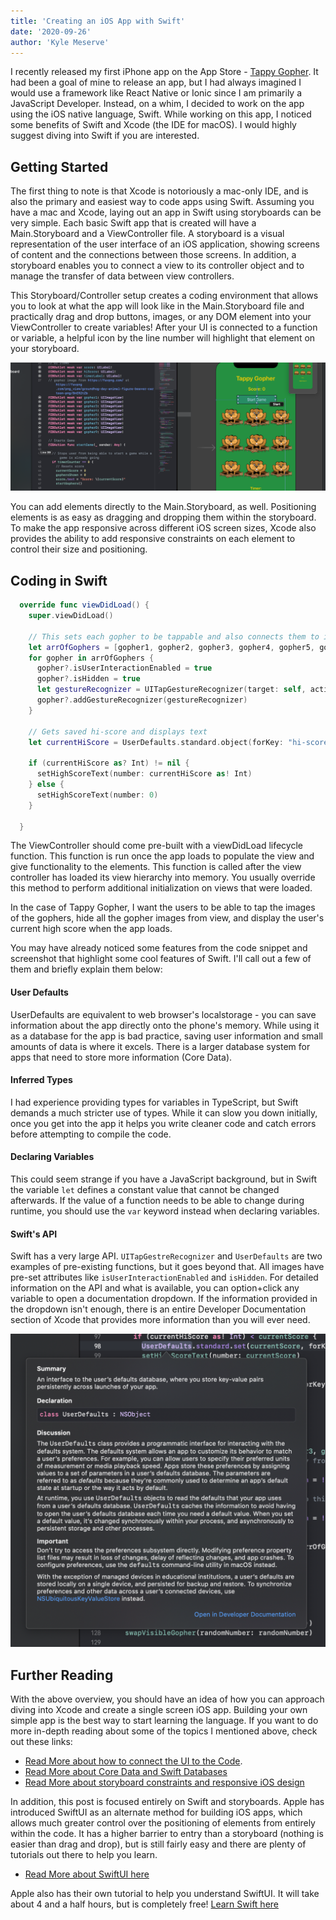 ```yaml
---
title: 'Creating an iOS App with Swift'
date: '2020-09-26'
author: 'Kyle Meserve'
---
```


I recently released my first iPhone app on the App Store - [Tappy Gopher](https://apps.apple.com/us/app/tappy-gopher/id1497439278). It had been a goal of mine to release an app, but I had always imagined I would use a framework like React Native or Ionic since I am primarily a JavaScript Developer. Instead, on a whim, I decided to work on the app using the iOS native language, Swift. While working on this app, I noticed some benefits of Swift and Xcode (the IDE for macOS). I would highly suggest diving into Swift if you are interested.

## Getting Started

The first thing to note is that Xcode is notoriously a mac-only IDE, and is also the primary and easiest way to code apps using Swift. Assuming you have a mac and Xcode, laying out an app in Swift using storyboards can be very simple. Each basic Swift app that is created will have a Main.Storyboard and a ViewController file. A storyboard is a visual representation of the user interface of an iOS application, showing screens of content and the connections between those screens. In addition, a storyboard enables you to connect a view to its controller object and to manage the transfer of data between view controllers.

This Storyboard/Controller setup creates a coding environment that allows you to look at what the app will look like in the Main.Storyboard file and practically drag and drop buttons, images, or any DOM element into your ViewController to create variables! After your UI is connected to a function or variable, a helpful icon by the line number will highlight that element on your storyboard.

![](./connecting-button-to-function-swift.png)

You can add elements directly to the Main.Storyboard, as well. Positioning elements is as easy as dragging and dropping them within the storyboard. To make the app responsive across different iOS screen sizes, Xcode also provides the ability to add responsive constraints on each element to control their size and positioning.

## Coding in Swift

```swift
  override func viewDidLoad() {
    super.viewDidLoad()

    // This sets each gopher to be tappable and also connects them to increment the score when tapped
    let arrOfGophers = [gopher1, gopher2, gopher3, gopher4, gopher5, gopher6, gopher7, gopher8, gopher9]
    for gopher in arrOfGophers {
      gopher?.isUserInteractionEnabled = true
      gopher?.isHidden = true
      let gestureRecognizer = UITapGestureRecognizer(target: self, action: #selector(scoreUp))
      gopher?.addGestureRecognizer(gestureRecognizer)
    }

    // Gets saved hi-score and displays text
    let currentHiScore = UserDefaults.standard.object(forKey: "hi-score")

    if (currentHiScore as? Int) != nil {
      setHighScoreText(number: currentHiScore as! Int)
    } else {
      setHighScoreText(number: 0)
    }

  }
```

The ViewController should come pre-built with a viewDidLoad lifecycle function. This function is run once the app loads to populate the view and give functionality to the elements. This function is called after the view controller has loaded its view hierarchy into memory. You usually override this method to perform additional initialization on views that were loaded.

In the case of Tappy Gopher, I want the users to be able to tap the images of the gophers, hide all the gopher images from view, and display the user's current high score when the app loads.

You may have already noticed some features from the code snippet and screenshot that highlight some cool features of Swift. I'll call out a few of them and briefly explain them below:

#### User Defaults

UserDefaults are equivalent to web browser's localstorage - you can save information about the app directly onto the phone's memory. While using it as a database for the app is bad practice, saving user information and small amounts of data is where it excels. There is a larger database system for apps that need to store more information (Core Data).

#### Inferred Types

I had experience providing types for variables in TypeScript, but Swift demands a much stricter use of types. While it can slow you down initially, once you get into the app it helps you write cleaner code and catch errors before attempting to compile the code.

#### Declaring Variables

This could seem strange if you have a JavaScript background, but in Swift the variable `let` defines a constant value that cannot be changed afterwards. If the value of a function needs to be able to change during runtime, you should use the `var` keyword instead when declaring variables.

#### Swift's API

Swift has a very large API. `UITapGestreRecognizer` and `UserDefaults` are two examples of pre-existing functions, but it goes beyond that. All images have pre-set attributes like `isUserInteractionEnabled` and `isHidden`. For detailed information on the API and what is available, you can option+click any variable to open a documentation dropdown. If the information provided in the dropdown isn't enough, there is an entire Developer Documentation section of Xcode that provides more information than you will ever need.

![](./swift-api-dropdown.png)

## Further Reading

With the above overview, you should have an idea of how you can approach diving into Xcode and create a single screen iOS app. Building your own simple app is the best way to start learning the language. If you want to do more in-depth reading about some of the topics I mentioned above, check out these links:

- [Read More about how to connect the UI to the Code](https://developer.apple.com/library/archive/referencelibrary/GettingStarted/DevelopiOSAppsSwift/ConnectTheUIToCode.html).
- [Read More about Core Data and Swift Databases](https://developer.apple.com/documentation/coredata)
- [Read More about storyboard constraints and responsive iOS design](https://medium.com/@nikeshakya51/responsive-design-in-ios-b35dc7f22821)

In addition, this post is focused entirely on Swift and storyboards. Apple has introduced SwiftUI as an alternate method for building iOS apps, which allows much greater control over the positioning of elements from entirely within the code. It has a higher barrier to entry than a storyboard (nothing is easier than drag and drop), but is still fairly easy and there are plenty of tutorials out there to help you learn.

- [Read More about SwiftUI here](https://developer.apple.com/xcode/swiftui/)

Apple also has their own tutorial to help you understand SwiftUI. It will take about 4 and a half hours, but is completely free! [Learn Swift here](https://developer.apple.com/tutorials/swiftui/)

